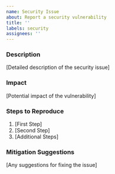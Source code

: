 ```yaml
---
name: Security Issue
about: Report a security vulnerability
title: ''
labels: security
assignees: ''
---
```


### Description

[Detailed description of the security issue]

### Impact

[Potential impact of the vulnerability]

### Steps to Reproduce

1. [First Step]
1. [Second Step]
1. [Additional Steps]

### Mitigation Suggestions

[Any suggestions for fixing the issue]
